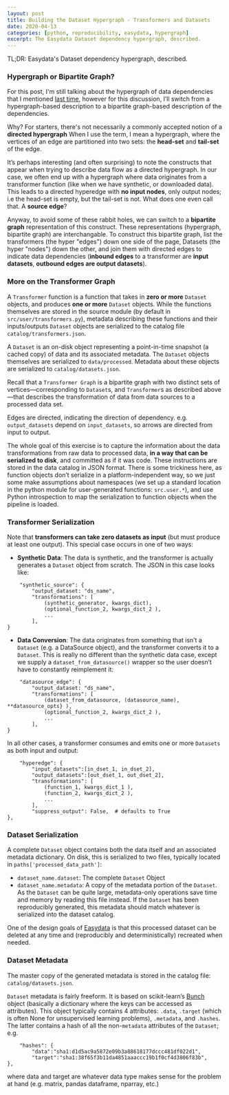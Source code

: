 ```yaml
---
layout: post
title: Building the Dataset Hypergraph - Transformers and Datasets
date: 2020-04-13
categories: [python, reproducibility, easydata, hypergraph]
excerpt: The Easydata Dataset dependency hypergraph, described.
---
```

TL;DR: Easydata's Dataset dependency hypergraph, described.

### Hypergraph or Bipartite Graph?

For this post, I'm still talking about the hypergraph of data dependencies that I mentioned [last time], however for this discussion, I’ll switch from a hypergraph-based description to a bipartite graph-based description of the dependencies.

[last time]: /dataset-dag

Why? For starters, there's not necessarily a commonly accepted notion of a **directed hypergraph**
When I use the term, I mean a hypergraph, where the vertices of an edge are partitioned into two sets: the **head-set** and **tail-set** of the edge.

It’s perhaps interesting (and often surprising) to note the constructs that appear when trying to describe data flow as a directed hypergraph. In our case, we often end up with a hypergraph where data originates from a transformer function (like when we have synthetic, or downloaded data). This leads to a directed hyperedge with **no input nodes**, only output nodes; i.e the head-set is empty, but the tail-set is not. What does one even call that. A **source edge**?

Anyway, to avoid some of these rabbit holes, we can switch to a **bipartite graph** representation of this construct. These representations (hypergraph, bipartite graph) are interchangable. To construct this bipartite graph, list the transformers (the hyper "edges") down one side of the page, Datasets (the hyper "nodes") down the other, and join them with directed edges to indicate data dependencies (**inbound edges** to a transformer are **input datasets**, **outbound edges are output datasets**).


### More on the Transformer Graph

A `Transformer` function is a function that takes in **zero or more** `Dataset` objects, and produces **one or more** `Dataset` objects. While the functions themselves are stored in the source module (by default in `src/user/transformers.py`), metadata describing these functions and their inputs/outputs `Dataset` objects are serialized to the catalog file `catalog/transformers.json`.

A `Dataset` is an on-disk object representing a point-in-time snapshot (a cached copy) of data and its associated metadata. The `Dataset` objects themselves are serialized to `data/processed`. Metadata about these objects are serialized to `catalog/datasets.json`.

Recall that a `Transformer Graph` is a bipartite graph with two distinct sets of vertices—corresponding to `Dataset`s, and `Transformer`s as described above—that describes the transformation of data from data sources to a processed data set.

Edges are directed, indicating the direction of dependency. e.g. `output_datasets` depend on `input_datasets`, so arrows are directed from input to output.

The whole goal of this exercise is to capture the information about the data transformations from raw data to processed data, **in a way that can be serialized to disk**, and committed as if it was code. These instructions are stored in the data catalog in JSON format. There is some trickiness here, as function objects don’t serialize in a platform-independent way, so we just some make assumptions about namespaces (we set up a standard location in the python module for user-generated functions: `src.user.*`), and use Python introspection to map the serialization to function objects when the pipeline is loaded.

### Transformer Serialization
Note that **transformers can take zero datasets as input** (but must produce at least one output). This special case occurs in one of two ways:

* **Synthetic Data**: The data is synthetic, and the transformer is actually generates a `Dataset` object from scratch. The JSON in this case looks like:
```
    "synthetic_source": {
        "output_dataset: "ds_name",
        "transformations": [
            (synthetic_generator, kwargs_dict),
            (optional_function_2, kwargs_dict_2 ),
            ...
        ],
}
```
* **Data Conversion**: The data originates from something that isn’t a `Dataset` (e.g. a DataSource object), and the transformer converts it to a `Dataset`. This is really no different than the synthetic data case, except we supply a `dataset_from_datasource()` wrapper so the user doesn’t have to constantly reimplement it:
```
    "datasource_edge": {
        "output_dataset: "ds_name",
        "transformations": [
            (dataset_from_datasource, (datasource_name), **datasource_opts} ),
            (optional_function_2, kwargs_dict_2 ),
            ...
        ],
}
```
In all other cases, a transformer consumes and emits one or more `Datasets` as both input and output:
```
    "hyperedge": {
        "input_datasets":[in_dset_1, in_dset_2],
        "output_datasets":[out_dset_1, out_dset_2],
        "transformations": [
            (function_1, kwargs_dict_1 ),
            (function_2, kwargs_dict_2 ),
            ...
        ],
        "suppress_output": False,  # defaults to True
},
```
### Dataset Serialization
A complete `Dataset` object contains both the data itself and an associated metadata dictionary. On disk, this is serialized to two files, typically located in `paths['processed_data_path']`:

* `dataset_name.dataset`: The complete `Dataset` Object
* `dataset_name.metadata`: A copy of the metadata portion of the `Dataset`. As the `Dataset` can be quite large, metadata-only operations save time and memory by reading this file instead. If the `Dataset` has been reproducibly generated, this metadata should match whatever is serialized into the dataset catalog.

One of the design goals of [Easydata] is that this processed dataset can be deleted at any time and (reproducibly and deterministically) recreated when needed.

### Dataset Metadata
The master copy of the generated metadata is stored in the catalog file: `catalog/datasets.json`.

`Dataset` metadata is fairly freeform. It is based on scikit-learn’s [Bunch] object (basically a dictionary where the keys can be accessed as attributes). This object typically contains 4 attributes: `.data`, `.target` (which is often None for unsupervised learning problems), `.metadata`, and `.hashes`. The latter contains a hash of all the non-`metadata` attributes of the `Dataset`; e.g.
```
    "hashes": {
        "data":"sha1:d1d5ac9a5872e09b3a88618177dccc481df022d1",
        "target":"sha1:38f65f3b11da4851aaaccc19b1f0cf4d3806f83b",
},
```
where data and target are whatever data type makes sense for the problem at hand (e.g. matrix, pandas dataframe, nparray, etc.)

[bunch]: https://github.com/adrinjalali/scikit-learn/blob/bea2e2414f93fdf4558f1288377d2aa0351727b4/sklearn/utils/__init__.py#L60-L80
[easydata]: https://github.com/hackalog/easydata
